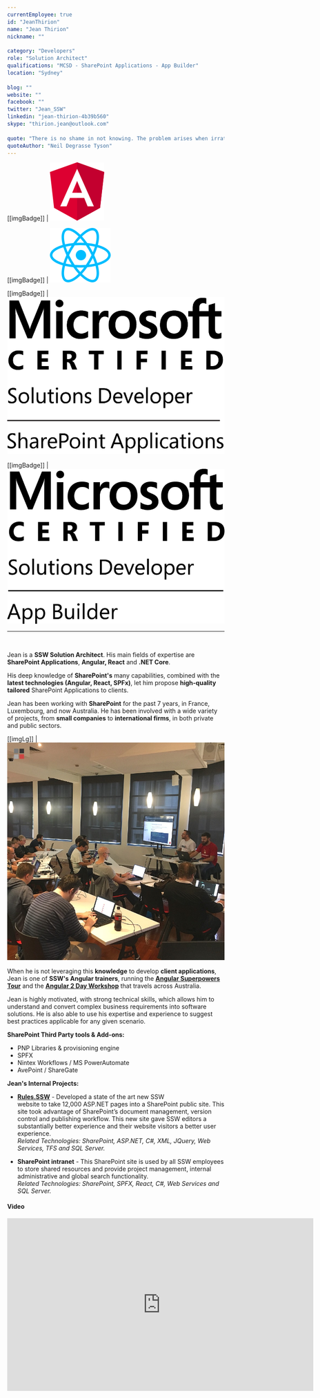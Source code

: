 ```yaml
---
currentEmployee: true
id: "JeanThirion"
name: "Jean Thirion"
nickname: ""

category: "Developers"
role: "Solution Architect"
qualifications: "MCSD - SharePoint Applications - App Builder"
location: "Sydney"

blog: ""
website: ""
facebook: ""
twitter: "Jean_SSW"
linkedin: "jean-thirion-4b39b560"
skype: "thirion.jean@outlook.com"

quote: "There is no shame in not knowing. The problem arises when irrational thought and attendant behaviour fill the vacuum left by ignorance."
quoteAuthor: "Neil Degrasse Tyson"
---
```


[[imgBadge]]
| ![angular.png](../badges/angular-logo.png)

[[imgBadge]]
| ![images.png](./Images/Bio/react-logo.png)

[[imgBadge]]
| ![MCSD_ShareApp_Blk.png](../badges/MCSD_ShareApp_Blk.png)

[[imgBadge]]
| ![MCSD App Builder-logo-Blk.png](../badges/MCSD_App_Builder-logo-Blk.png)

---

<br/>

Jean is a **SSW Solution Architect**. His main fields of expertise are **SharePoint Applications**, **Angular, React** and **.NET Core**.

His deep knowledge of **SharePoint's** many capabilities, combined with the **latest technologies (Angular, React, SPFx)**, let him propose **high-quality tailored** SharePoint Applications to clients.

Jean has been working with **SharePoint** for the past 7 years, in France, Luxembourg, and now Australia. He has been involved with a wide variety of projects, from **small companies** to **international firms**, in both private and public sectors.

[[imgLg]]
| ![Jean and Brendan at the Angular Superpowers Tour - Brisbane](./Images/Bio/60398623_2776967035653247_301891567608659968_n.jpg)

When he is not leveraging this **knowledge** to develop **client applications**, Jean is one of **SSW's Angular trainers**, running the **[Angular Superpowers Tour](https://www.ssw.com.au/ssw/Events/Training/Angular-Superpowers-Tour.aspx)** and the **[Angular 2 Day Workshop](https://www.ssw.com.au/ssw/Events/Training/Angular-Workshop.aspx)** that travels across Australia.

Jean is highly motivated, with strong technical skills, which allows him to understand and convert complex business requirements into software solutions. He is also able to use his expertise and experience to suggest best practices applicable for any given scenario.

**SharePoint Third Party tools & Add-ons:**

- PNP Libraries & provisioning engine
- SPFX
- Nintex Workflows / MS PowerAutomate
- AvePoint / ShareGate

**Jean's Internal Projects:**

- **[Rules.SSW](https://rules.ssw.com.au/)** - Developed a state of the art new SSW website to take 12,000 ASP.NET pages into a SharePoint public site. This site took advantage of SharePoint’s document management, version control and publishing workflow. This new site gave SSW editors a substantially better experience and their website visitors a better user experience.  
   _Related Technologies: SharePoint, ASP.NET, C#, XML, JQuery, Web Services, TFS and SQL Server._

- **SharePoint intranet** - This SharePoint site is used by all SSW employees to store shared resources and provide project management, internal administrative and global search functionality.  
   _Related Technologies: SharePoint, SPFX, React, C#, Web Services and SQL Server._

#### Video

<iframe width="710" height="400" src="https://www.youtube.com/embed/cEFYB9O1QpI" frameborder="0"></iframe>
